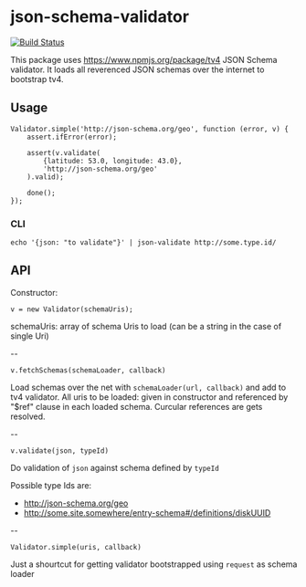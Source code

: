 json-schema-validator
=====================

[![Build Status](https://travis-ci.org/Magomogo/json-schema-validator.svg)](https://travis-ci.org/Magomogo/json-schema-validator)

This package uses https://www.npmjs.org/package/tv4 JSON Schema validator. It loads all reverenced JSON schemas over the internet to bootstrap tv4.

## Usage

    Validator.simple('http://json-schema.org/geo', function (error, v) {
        assert.ifError(error);

        assert(v.validate(
            {latitude: 53.0, longitude: 43.0},
            'http://json-schema.org/geo'
        ).valid);

        done();
    });
    

### CLI

    echo '{json: "to validate"}' | json-validate http://some.type.id/
    
## API


Constructor:

    v = new Validator(schemaUris);
    
schemaUris: array of schema Uris to load (can be a string in the case of single Uri)

--

    v.fetchSchemas(schemaLoader, callback)
  
Load schemas over the net with `schemaLoader(url, callback)` and add to tv4 validator. All uris to be loaded: given in constructor and referenced by "$ref" clause in each loaded schema. Curcular references are gets resolved. 

--

    v.validate(json, typeId)
    
Do validation of `json` against schema defined by `typeId`

Possible type Ids are:

* http://json-schema.org/geo
* http://some.site.somewhere/entry-schema#/definitions/diskUUID 


--

    Validator.simple(uris, callback)
    
Just a shourtcut for getting validator bootstrapped using `request` as schema loader
